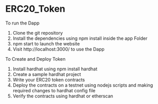 # ERC20_Token
To run the Dapp
1) Clone the git repository
2) Install the dependencies using npm install inside the app Folder
3) npm start to launch the website 
4) Visit  http://localhost:3000/ to use the Dapp


To Create and Deploy Token
1) Install hardhat using npm install hardhat
2) Create a sample hardhat project
3) Write your ERC20 token contracts
4) Deploy the contracts on a testnet using nodejs scripts and making required changes to hardhat config file
5) Verify the contracts using hardhat or etherscan
